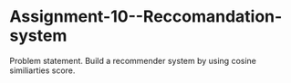 # Assignment-10--Reccomandation-system
Problem statement.  Build a recommender system by using cosine similiarties score.
